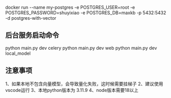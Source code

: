 <!-- dcoker 数据库安装 -->
docker run --name my-postgres -e POSTGRES_USER=root -e POSTGRES_PASSWORD=shuyixiao -e POSTGRES_DB=maxkb -p 5432:5432 -d postgres-with-vector
## 后台服务启动命令
python main.py dev celery
python main.py dev web
python main.py dev local_model

## 注意事项
1、如果本地不包含向量模型，会导致量化失败，这时候需要挂梯子
2、建议使用vscode运行
3、本地python版本为  3.11.9
4、node版本需要18以上